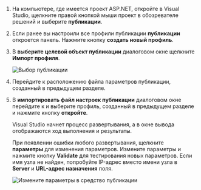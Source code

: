 
1. На компьютере, где имеется проект ASP.NET, откройте в Visual Studio, щелкните правой кнопкой мыши проект в обозревателе решений и выберите **публикации**.

1. Если ранее вы настроили все профили публикации **публикации** откроется панель. Нажмите кнопку **создать новый профиль**.

1. В **выберите целевой объект публикации** диалоговом окне щелкните **Импорт профиля**.

    ![Выбор публикации](../../deployment/media/tutorial-publish-tool-import-profile.png)

1. Перейдите к расположению файла параметров публикации, созданный в предыдущем разделе.

1. В **импортировать файл настроек публикации** диалоговом окне перейдите к и выберите профиль, созданный в предыдущем разделе и нажмите кнопку **откройте**.

    Visual Studio начнет процесс развертывания, а в окне вывода отображаются ход выполнения и результаты.

    При появлении ошибки любого развертывания, щелкните **параметры** для изменения параметров. Измените параметры и нажмите кнопку **Validate** для тестирования новых параметров. Если имя узла не найден, попробуйте IP-адрес вместо имени узла в **Server** и **URL-адрес назначения** поля.

    ![Измените параметры в средство публикации](../../deployment/media/tutorial-configure-publish-settings-in-tool.png)
